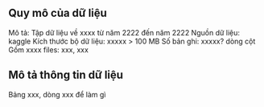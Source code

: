 ## Quy mô của dữ liệu

Mô tả: Tập dữ liệu về xxxx từ năm 2222 đến năm 2222
Nguồn dữ liệu: kaggle
Kích thước bộ dữ liệu: xxxxx > 100 MB
Số bản ghi: xxxxx? dòng cột
Gồm xxxx files: xxx, xxx

<!-- Thời gian tăng, dự đoán... -->

## Mô tả thông tin dữ liệu

<!-- Mô tả các trường dữ liệu -->

Bảng xxx, dòng xxx để làm gì
